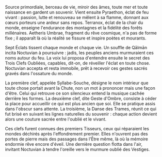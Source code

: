 Source primordiale, berceau de vie, miroir des âmes, toute mer et toute naissance en gardent un souvenir. Vient ensuite Pyraethon, éclat de feu vivant : passion, lutte et renouveau se mêlent à sa flamme, donnant aux cœurs porteurs une ardeur sans repos. Terranox, éclat de la chair du monde, enseigne l'endurance des montagnes et la fidélité des forêts millénaires. Aetheris Umbrae, fragment du rêve cosmique, n'a pas de forme fixe ; il apparaît là où la réalité se fissure et inspire poètes et mourants.

Sept Éclats tissent chaque monde et chaque vie. Un souffle de Qālmān incita Noctuvian à poursuivre : jadis, les peuples anciens murmuraient ces noms autour du feu. La voix lui proposa d'entendre ensuite le secret des Trois Clefs Oubliées, capables, dit-on, de réveiller l'éclat en toute chose. Noctuvian accepta et resta immobile, prêt à recevoir ces gestes sacrés gravés dans l'ossature du monde.

La première clef, appelée Syllabe-Souche, désigne le nom intérieur que toute chose portait avant la Chute, non un mot à prononcer mais une façon d'être. Celui qui retrouve ce son silencieux entend la musique cachée derrière les formes. La deuxième clef, dite Geste d'Ombre, consiste à céder la place pour accueillir ce qui est plus ancien que soi. Elle se pratique assis dans l'obscur sans attente. La troisième, la Danse des Trames, réunit ce qui fut brisé en suivant les lignes naturelles du souvenir : chaque action devient alors une couture sacrée entre l'oublié et le vivant.

Ces clefs furent connues des premiers Tisseurs, ceux qui réparaient les mondes déchirés après l'effondrement premier. Elles n'ouvrent pas des portes de pierre mais des passages dans l'Être même, là où la mémoire endormie rêve encore d'éveil. Une dernière question flotta dans l'air, invitant Noctuvian à tendre l'oreille vers le murmure oublié des Vestiges.
